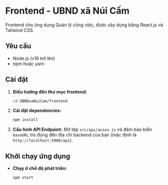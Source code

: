# Frontend - UBND xã Núi Cấm

Frontend cho ứng dụng Quản lý công việc, được xây dựng bằng React.js và Tailwind CSS.

## Yêu cầu

- Node.js (v16 trở lên)
- npm hoặc yarn

## Cài đặt

1.  **Điều hướng đến thư mục frontend:**
    ```bash
    cd UBNDxaNuiCam/frontend
    ```

2.  **Cài đặt dependencies:**
    ```bash
    npm install
    ```

3.  **Cấu hình API Endpoint:**
    Mở tệp `src/api/axios.js` và đảm bảo biến `baseURL` trỏ đúng đến địa chỉ backend của bạn (mặc định là `http://localhost:5000/api`).

## Khởi chạy ứng dụng

- **Chạy ở chế độ phát triển:**
  ```bash
  npm start